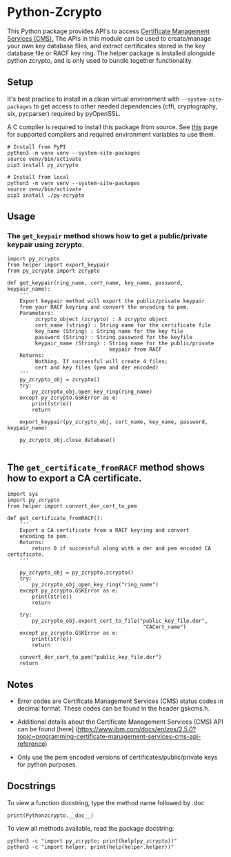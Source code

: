 # Python-Zcrypto

This Python package provides API's to access [Certificate Management Services (CMS).](https://www.ibm.com/docs/en/zos/2.5.0?topic=programming-certificate-management-services-cms-api-reference) The APIs in this module can be used to create/manage your own key database files, and extract certificates stored in the key database file or RACF key ring. The helper package is installed alongside python zcrypto, and is only used to bundle together functionality. 

## Setup
It's best practice to install in a clean virtual environment with `--system-site-packages` to get access to other needed dependencies (cffi, cryptography, six, pycparser) required by pyOpenSSL.

A C compiler is required to install this package from source. See [this](https://www.ibm.com/docs/en/python-zos/3.12?topic=using-cc-compilers-open-enterprise-sdk-python-312) page for supported compilers and required environment variables to use them.

```
# Install from PyPI
python3 -m venv venv --system-site-packages
source venv/bin/activate
pip3 install py_zcrypto
```

```
# Install from local
python3 -m venv venv --system-site-packages
source venv/bin/activate
pip3 install ./py-zcrypto
```

## Usage
### The `get_keypair` method shows how to get a public/private keypair using zcrypto. 
```
import py_zcrypto
from helper import export_keypair
from py_zcrypto import zcrypto

def get_keypair(ring_name, cert_name, key_name, password, keypair_name):
    '''
    Export keypair method will export the public/private keypair
    from your RACF keyring and convert the encoding to pem.
    Parameters:
         zcrypto_object (zcrypto) : A zcrypto object
         cert_name (string) : String name for the certificate file
         key_name (String) : String name for the key file
         password (String) : String password for the keyfile
         keypair_name (String) : String name for the public/private
                                 keypair from RACF
    Returns:
         Nothing. If successful will create 4 files;
         cert and key files (pem and der encoded)
    '''
    py_zcrypto_obj = zcrypto()
    try:
        py_zcrypto_obj.open_key_ring(ring_name)
    except py_zcrypto.GSKError as e:
        print(str(e))
        return

    export_keypair(py_zcrypto_obj, cert_name, key_name, password, keypair_name)

    py_zcrypto_obj.close_database()
    
```
## The `get_certificate_fromRACF` method shows how to export a CA certificate.
```
import sys
import py_zcrypto
from helper import convert_der_cert_to_pem

def get_certificate_fromRACF():
    '''
    Export a CA certificate from a RACF keyring and convert
    encoding to pem.
    Returns:
        return 0 if successful along with a der and pem encoded CA certificate.
    '''
    
    py_zcrypto_obj = py_zcrypto.zcrypto()
    try:
        py_zcrypto_obj.open_key_ring("ring_name")
    except py_zcrypto.GSKError as e:
        print(str(e))
        return

    try:
        py_zcrypto_obj.export_cert_to_file("public_key_file.der",
                                            "CACert_name")
    except py_zcrypto.GSKError as e:
        print(str(e))
        return

    convert_der_cert_to_pem("public_key_file.der")
    return
```
## Notes
- Error codes are Certificate Management Services (CMS) status codes in decimal format. These codes can be found in the header gskcms.h.

- Additional details about the Certificate Management Services (CMS) API can be found [here] (https://www.ibm.com/docs/en/zos/2.5.0?topic=programming-certificate-management-services-cms-api-reference)
- Only use the pem encoded versions of certificates/public/private keys for python purposes.

## Docstrings
To view a function docstring, type the method name followed by .doc
```
print(Pythonzcrypto.__doc__)
```
To view all methods available, read the package docstring:
```
python3 -c "import py_zcrypto; print(help(py_zcrypto))"
python3 -c "import helper; print(help(helper.helper))"
```

